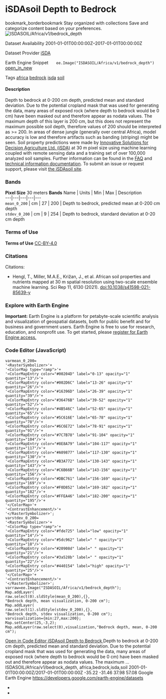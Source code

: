  
#  iSDAsoil Depth to Bedrock 
bookmark_borderbookmark Stay organized with collections  Save and categorize content based on your preferences. 
![ISDASOIL/Africa/v1/bedrock_depth](https://developers.google.com/earth-engine/datasets/images/ISDASOIL/ISDASOIL_Africa_v1_bedrock_depth_sample.png) 

Dataset Availability
    2001-01-01T00:00:00Z–2017-01-01T00:00:00Z 

Dataset Provider
     [ iSDA ](https://isda-africa.com/) 

Earth Engine Snippet
     `    ee.Image("ISDASOIL/Africa/v1/bedrock_depth")   ` [ open_in_new ](https://code.earthengine.google.com/?scriptPath=Examples:Datasets/ISDASOIL/ISDASOIL_Africa_v1_bedrock_depth) 

Tags
     [africa](https://developers.google.com/earth-engine/datasets/tags/africa) [bedrock](https://developers.google.com/earth-engine/datasets/tags/bedrock) [isda](https://developers.google.com/earth-engine/datasets/tags/isda) [soil](https://developers.google.com/earth-engine/datasets/tags/soil)
#### Description
Depth to bedrock at 0-200 cm depth, predicted mean and standard deviation.
Due to the potential cropland mask that was used for generating the data, many areas of exposed rock (where depth to bedrock would be 0 cm) have been masked out and therefore appear as nodata values. The maximum depth of this layer is 200 cm, but this does not represent the maximum possible soil depth, therefore values of 200 should be interpreted as >= 200.
In areas of dense jungle (generally over central Africa), model accuracy is low and therefore artifacts such as banding (striping) might be seen.
Soil property predictions were made by [Innovative Solutions for Decision Agriculture Ltd. (iSDA)](https://isda-africa.com/) at 30 m pixel size using machine learning coupled with remote sensing data and a training set of over 100,000 analyzed soil samples.
Further information can be found in the [FAQ](https://www.isda-africa.com/isdasoil/faq/) and [technical information documentation](https://www.isda-africa.com/isdasoil/technical-information/). To submit an issue or request support, please visit [the iSDAsoil site](https://isda-africa.com/isdasoil).
### Bands
**Pixel Size** 30 meters 
**Bands**
Name | Units | Min | Max | Description  
---|---|---|---|---  
`mean_0_200` | cm |  27  |  200  | Depth to bedrock, predicted mean at 0-200 cm depth  
`stdev_0_200` | cm |  9  |  254  | Depth to bedrock, standard deviation at 0-20 cm depth  
### Terms of Use
**Terms of Use**
[CC-BY-4.0](https://spdx.org/licenses/CC-BY-4.0.html)
### Citations
Citations:
  * Hengl, T., Miller, M.A.E., Križan, J., et al. African soil properties and nutrients mapped at 30 m spatial resolution using two-scale ensemble machine learning. Sci Rep 11, 6130 (2021). [doi:10.1038/s41598-021-85639-y](https://doi.org/10.1038/s41598-021-85639-y)


### Explore with Earth Engine
**Important:** Earth Engine is a platform for petabyte-scale scientific analysis and visualization of geospatial datasets, both for public benefit and for business and government users. Earth Engine is free to use for research, education, and nonprofit use. To get started, please [register for Earth Engine access.](https://console.cloud.google.com/earth-engine)
### Code Editor (JavaScript)
```
varmean_0_200=
'<RasterSymbolizer>'+
'<ColorMap type="ramp">'+
'<ColorMapEntry color="#00204D" label="0-13" opacity="1" quantity="13"/>'+
'<ColorMapEntry color="#002D6C" label="13-26" opacity="1" quantity="26"/>'+
'<ColorMapEntry color="#16396D" label="26-39" opacity="1" quantity="39"/>'+
'<ColorMapEntry color="#36476B" label="39-52" opacity="1" quantity="52"/>'+
'<ColorMapEntry color="#4B546C" label="52-65" opacity="1" quantity="65"/>'+
'<ColorMapEntry color="#5C616E" label="65-78" opacity="1" quantity="78"/>'+
'<ColorMapEntry color="#6C6E72" label="78-91" opacity="1" quantity="91"/>'+
'<ColorMapEntry color="#7C7B78" label="91-104" opacity="1" quantity="104"/>'+
'<ColorMapEntry color="#8E8A79" label="104-117" opacity="1" quantity="117"/>'+
'<ColorMapEntry color="#A09877" label="117-130" opacity="1" quantity="130"/>'+
'<ColorMapEntry color="#B3A772" label="130-143" opacity="1" quantity="143"/>'+
'<ColorMapEntry color="#C6B66B" label="143-156" opacity="1" quantity="156"/>'+
'<ColorMapEntry color="#DBC761" label="156-169" opacity="1" quantity="169"/>'+
'<ColorMapEntry color="#F0D852" label="169-182" opacity="1" quantity="182"/>'+
'<ColorMapEntry color="#FFEA46" label="182-200" opacity="1" quantity="195"/>'+
'</ColorMap>'+
'<ContrastEnhancement/>'+
'</RasterSymbolizer>';
varstdev_0_200=
'<RasterSymbolizer>'+
'<ColorMap type="ramp">'+
'<ColorMapEntry color="#fde725" label="low" opacity="1" quantity="14"/>'+
'<ColorMapEntry color="#5dc962" label=" " opacity="1" quantity="18"/>'+
'<ColorMapEntry color="#20908d" label=" " opacity="1" quantity="21"/>'+
'<ColorMapEntry color="#3a528b" label=" " opacity="1" quantity="22"/>'+
'<ColorMapEntry color="#440154" label="high" opacity="1" quantity="25"/>'+
'</ColorMap>'+
'<ContrastEnhancement/>'+
'</RasterSymbolizer>';
varraw=ee.Image("ISDASOIL/Africa/v1/bedrock_depth");
Map.addLayer(
raw.select(0).sldStyle(mean_0_200),{},
"Bedrock depth, mean visualization, 0-200 cm");
Map.addLayer(
raw.select(1).sldStyle(stdev_0_200),{},
"Bedrock depth, stdev visualization, 0-200 cm");
varvisualization={min:27,max:200};
Map.setCenter(25,-3,2);
Map.addLayer(raw.select(0),visualization,"Bedrock depth, mean, 0-200 cm");
```
[ Open in Code Editor ](https://code.earthengine.google.com/?scriptPath=Examples:Datasets/ISDASOIL/ISDASOIL_Africa_v1_bedrock_depth)
[ iSDAsoil Depth to Bedrock ](https://developers.google.com/earth-engine/datasets/catalog/ISDASOIL_Africa_v1_bedrock_depth)
Depth to bedrock at 0-200 cm depth, predicted mean and standard deviation. Due to the potential cropland mask that was used for generating the data, many areas of exposed rock (where depth to bedrock would be 0 cm) have been masked out and therefore appear as nodata values. The maximum …
ISDASOIL/Africa/v1/bedrock_depth, africa,bedrock,isda,soil 
2001-01-01T00:00:00Z/2017-01-01T00:00:00Z
-35.22 -31.46 37.98 57.08 
Google Earth Engine
https://developers.google.com/earth-engine/datasets
  * [ ](https://doi.org/https://isda-africa.com/)
  * [ ](https://doi.org/https://developers.google.com/earth-engine/datasets/catalog/ISDASOIL_Africa_v1_bedrock_depth)


